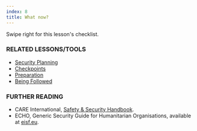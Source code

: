 ```yaml
---
index: 8
title: What now?
---
```

Swipe right for this lesson's checklist.

### RELATED LESSONS/TOOLS

*   [Security Planning](umbrella://assess-your-risk/security-planning)
*   [Checkpoints](umbrella://travel/checkpoints)
*   [Preparation](umbrella://travel/preparation)
*	[Being Followed](umbrella://work/being-followed/expert)

### FURTHER READING

*   CARE International, [Safety & Security Handbook](https://www.eisf.eu/wp-content/uploads/2014/09/0614-Macpherson-2004-CARE-International-Safety-and-Security-Handbook.pdf).
*   ECHO, Generic Security Guide for Humanitarian Organisations, available at [eisf.eu](https://www.eisf.eu/library/generic-security-guide-for-humanitarian-organisations/).